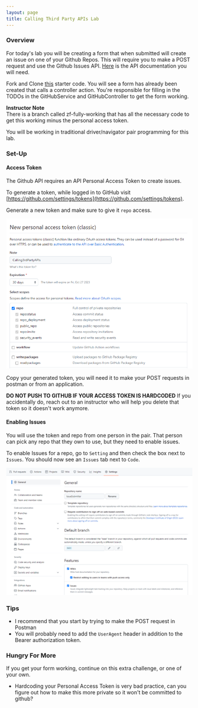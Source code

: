 ```yaml
---
layout: page
title: Calling Third Party APIs Lab
---
```


### Overview
For today's lab you will be creating a form that when submitted will create an issue on one of your Github Repos. This will require you to make a POST request and use the Github Issues API. [Here](https://docs.github.com/en/rest/issues/issues?apiVersion=2022-11-28#create-an-issue) is the API documentation you will need.

Fork and Clone [this](https://github.com/turingschool-examples/IssueSubmitter) starter code. You will see a form has already been created that calls a controller action. You're responsible for filling in the TODOs in the GitHubService and GitHubController to get the form working. 

<aside class="instructor-notes" markdown="1">
<p><strong>Instructor Note</strong><br>
There is a branch called  zf-fully-working that has all the necessary code to get this working minus the personal access token.</p>
</aside>
You will be working in traditional driver/navigator pair programming for this lab.

### Set-Up

#### Access Token
The Github API requires an API Personal Access Token to create issues.

To generate a token, while logged in to GitHub visit [https://github.com/settings/tokens](https://github.com/settings/tokens). 

Generate a new token and make sure to give it `repo` access.

![Personal Access Token](/assets/images/module5/week4/PersonalAccessToken.png)

Copy your generated token, you will need it to make your POST requests in postman or from an application. 

**DO NOT PUSH TO GITHUB IF YOUR ACCESS TOKEN IS HARDCODED**
If you accidentally do, reach out to an instructor who will help you delete that token so it doesn't work anymore.

#### Enabling Issues

You will use the token and repo from one person in the pair. That person can pick any repo that they own to use, but they need to enable issues.

To enable Issues for a repo, go to `Setting` and then check the box next to `Issues`. You should now see an `Issues` tab next to `Code`.

![Enabling Issues](/assets/images/module5/week4/EnablingIssues.png)

### Tips

* I recommend that you start by trying to make the POST request in Postman
* You will probably need to add the `UserAgent` header in addition to the Bearer authorization token.

### Hungry For More

If you get your form working, continue on this extra challenge, or one of your own.

* Hardcoding your Personal Access Token is very bad practice, can you figure out how to make this more private so it won't be committed to github?